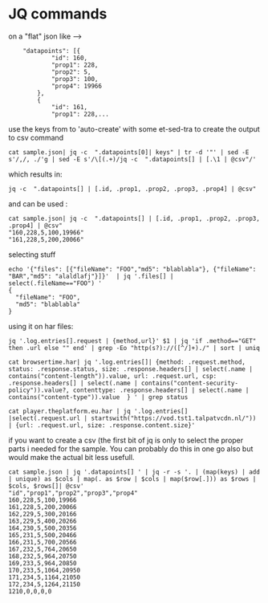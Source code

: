 # JQ commands

on a "flat" json like -->
``` {
	"datapoints": [{
			"id": 160,
			"prop1": 228,
			"prop2": 5,
			"prop3": 100,
			"prop4": 19966
		},
		{
			"id": 161,
			"prop1": 228,... 
```

use the keys from to 'auto-create' with some et-sed-tra to create the output to csv command

```
cat sample.json| jq -c  ".datapoints[0]| keys" | tr -d '"' | sed -E s'/,/, ./'g | sed -E s'/\[(.+)/jq -c  ".datapoints[] | [.\1 | @csv"/' 
```

which results in:  
```
jq -c  ".datapoints[] | [.id, .prop1, .prop2, .prop3, .prop4] | @csv" 
```

and can be used :
```
cat sample.json| jq -c  ".datapoints[] | [.id, .prop1, .prop2, .prop3, .prop4] | @csv"
"160,228,5,100,19966"
"161,228,5,200,20066"
```

selecting stuff
```
echo '{"files": [{"fileName": "FOO","md5": "blablabla"}, {"fileName": "BAR","md5": "alaldlafj"}]}'  | jq '.files[] | select(.fileName=="FOO") '
{
  "fileName": "FOO",
  "md5": "blablabla"
}
```

using it on har files:

```
jq '.log.entries[].request | {method,url}' $1 | jq 'if .method=="GET" then .url else "" end' | grep -Eo "http(s?)://([^/]+)./" | sort | uniq
```

```
cat browsertime.har| jq '.log.entries[]| {method: .request.method, status: .response.status, size: .response.headers[] | select(.name | contains("content-length")).value, url: .request.url, csp: .response.headers[] | select(.name | contains("content-security-policy")).value?, contenttype: .response.headers[] | select(.name | contains("content-type")).value  } ' | grep status
```

```
cat player.theplatform.eu.har | jq '.log.entries[] |select(.request.url | startswith("https://vod.tst1.talpatvcdn.nl/")) | {url: .request.url, size: .response.content.size}'
```

if you want to create a csv (the first bit of jq is only to select the proper parts i needed for the sample.
You can probably do this in one go also but would make the actual bit less usefull.
```
cat sample.json | jq '.datapoints[] ' | jq -r -s '. | (map(keys) | add | unique) as $cols | map(. as $row | $cols | map($row[.])) as $rows | $cols, $rows[]| @csv'
"id","prop1","prop2","prop3","prop4"
160,228,5,100,19966
161,228,5,200,20066
162,229,5,300,20166
163,229,5,400,20266
164,230,5,500,20356
165,231,5,500,20466
166,231,5,700,20566
167,232,5,764,20650
168,232,5,964,20750
169,233,5,964,20850
170,233,5,1064,20950
171,234,5,1164,21050
172,234,5,1264,21150
1210,0,0,0,0
```
